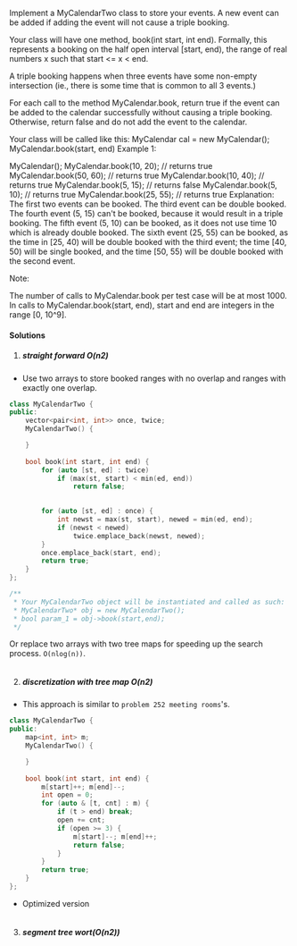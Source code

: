 Implement a MyCalendarTwo class to store your events. A new event can be added if adding the event will not cause a triple booking.

Your class will have one method, book(int start, int end). Formally, this represents a booking on the half open interval [start, end), the range of real numbers x such that start <= x < end.

A triple booking happens when three events have some non-empty intersection (ie., there is some time that is common to all 3 events.)

For each call to the method MyCalendar.book, return true if the event can be added to the calendar successfully without causing a triple booking. Otherwise, return false and do not add the event to the calendar.

Your class will be called like this: MyCalendar cal = new MyCalendar(); MyCalendar.book(start, end)
Example 1:

MyCalendar();
MyCalendar.book(10, 20); // returns true
MyCalendar.book(50, 60); // returns true
MyCalendar.book(10, 40); // returns true
MyCalendar.book(5, 15); // returns false
MyCalendar.book(5, 10); // returns true
MyCalendar.book(25, 55); // returns true
Explanation: 
The first two events can be booked.  The third event can be double booked.
The fourth event (5, 15) can't be booked, because it would result in a triple booking.
The fifth event (5, 10) can be booked, as it does not use time 10 which is already double booked.
The sixth event (25, 55) can be booked, as the time in [25, 40) will be double booked with the third event;
the time [40, 50) will be single booked, and the time [50, 55) will be double booked with the second event.
 

Note:

The number of calls to MyCalendar.book per test case will be at most 1000.
In calls to MyCalendar.book(start, end), start and end are integers in the range [0, 10^9].

#### Solutions


1. ##### straight forward O(n2)

- Use two arrays to store booked ranges with no overlap and ranges with exactly one overlap.

```cpp
class MyCalendarTwo {
public:
    vector<pair<int, int>> once, twice;
    MyCalendarTwo() {

    }
    
    bool book(int start, int end) {
        for (auto [st, ed] : twice)
            if (max(st, start) < min(ed, end))
                return false;
        

        for (auto [st, ed] : once) {
            int newst = max(st, start), newed = min(ed, end);
            if (newst < newed)
                twice.emplace_back(newst, newed);
        }
        once.emplace_back(start, end);
        return true;        
    }
};

/**
 * Your MyCalendarTwo object will be instantiated and called as such:
 * MyCalendarTwo* obj = new MyCalendarTwo();
 * bool param_1 = obj->book(start,end);
 */
```


Or replace two arrays with two tree maps for speeding up the search process. `O(nlog(n))`.

```cpp

```

2. ##### discretization with tree map O(n2)

- This approach is similar to `problem 252 meeting rooms`'s.

```cpp
class MyCalendarTwo {
public:
    map<int, int> m;
    MyCalendarTwo() {

    }
    
    bool book(int start, int end) {
        m[start]++; m[end]--;
        int open = 0;
        for (auto & [t, cnt] : m) {
            if (t > end) break;
            open += cnt;
            if (open >= 3) {
                m[start]--; m[end]++;
                return false;
            }
        }
        return true;
    }
};
```


- Optimized version

```cpp


```

3. ##### segment tree wort(O(n2))

```cpp


```